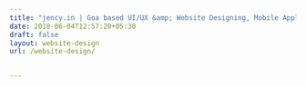 ```yaml
---
title: "jency.in | Goa based UI/UX &amp; Website Designing, Mobile Application Development, Software Development Company, Website development"
date: 2018-06-04T12:57:20+05:30
draft: false
layout: website-design
url: /website-design/


---
```

